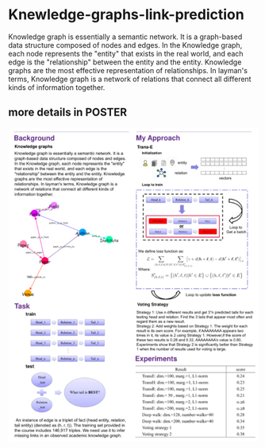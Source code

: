 # Knewledge-graphs-link-prediction
Knowledge graph is essentially a semantic network. It is a graph-based data structure composed of nodes and edges. In the Knowledge graph, each node represents the "entity" that exists in the real world, and each edge is the "relationship" between the entity and the entity. Knowledge graphs are the most effective representation of relationships. In layman's terms, Knowledge graph is a network of relations that connect all different kinds of information together.

## more details in POSTER
![poster](https://github.com/1161313414/Knewledge-graphs-link-prediction/blob/master/poster.png)
